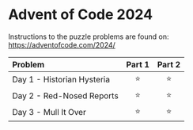﻿# Advent of Code 2024

Instructions to the puzzle problems are found on: https://adventofcode.com/2024/

| **Problem**                 | Part 1 | Part 2 |
|:----------------------------|:------:|:------:|
| Day  1 - Historian Hysteria | :star: | :star: |
| Day  2 - Red-Nosed Reports  | :star: | :star: |
| Day  3 - Mull It Over       | :star: | :star: |


